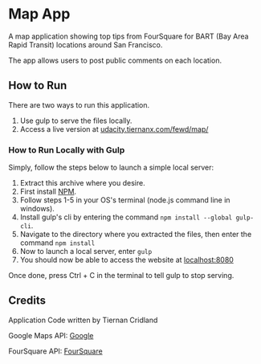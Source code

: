 # Map App

A map application showing top tips from FourSquare for BART (Bay Area Rapid Transit) locations around San Francisco.

The app allows users to post public comments on each location.

## How to Run

There are two ways to run this application.

1. Use gulp to serve the files locally.
2. Access a live version at [udacity.tiernanx.com/fewd/map/](http://udacity.tiernanx.com/fewd/map/)

### How to Run Locally with Gulp

Simply, follow the steps below to launch a simple local server:

1. Extract this archive where you desire.
2. First install [NPM](https://www.npmjs.com/).
3. Follow steps 1-5 in your OS's terminal (node.js command line in windows).
3. Install gulp's cli by entering the command `npm install --global gulp-cli`.
4. Navigate to the directory where you extracted the files, then enter the command `npm install`
5. Now to launch a local server, enter `gulp`
6. You should now be able to access the website at [localhost:8080](http://localhost:8080)

Once done, press Ctrl + C in the terminal to tell gulp to stop serving.

## Credits

Application Code written by Tiernan Cridland

Google Maps API: [Google](https://developers.google.com/maps/)

FourSquare API: [FourSquare](http://foursquare.com)
